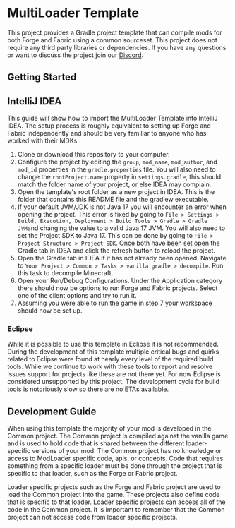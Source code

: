 # MultiLoader Template

This project provides a Gradle project template that can compile mods for both Forge and Fabric using a common sourceset. This project does not require any third party libraries or dependencies. If you have any questions or want to discuss the project join our [Discord](https://discord.myceliummod.network).

## Getting Started

## IntelliJ IDEA
This guide will show how to import the MultiLoader Template into IntelliJ IDEA. The setup process is roughly equivalent to setting up Forge and Fabric independently and should be very familiar to anyone who has worked with their MDKs.

1. Clone or download this repository to your computer.
2. Configure the project by editing the `group`, `mod_name`, `mod_author`, and `mod_id` properties in the `gradle.properties` file. You will also need to change the `rootProject.name`  property in `settings.gradle`, this should match the folder name of your project, or else IDEA may complain.
3. Open the template's root folder as a new project in IDEA. This is the folder that contains this README file and the gradlew executable.
4. If your default JVM/JDK is not Java 17 you will encounter an error when opening the project. This error is fixed by going to `File > Settings > Build, Execution, Deployment > Build Tools > Gradle > Gradle JVM`and changing the value to a valid Java 17 JVM. You will also need to set the Project SDK to Java 17. This can be done by going to `File > Project Structure > Project SDK`. Once both have been set open the Gradle tab in IDEA and click the refresh button to reload the project.
5. Open the Gradle tab in IDEA if it has not already been opened. Navigate to `Your Project > Common > Tasks > vanilla gradle > decompile`. Run this task to decompile Minecraft.
6. Open your Run/Debug Configurations. Under the Application category there should now be options to run Forge and Fabric projects. Select one of the client options and try to run it.
7. Assuming you were able to run the game in step 7 your workspace should now be set up.

### Eclipse
While it is possible to use this template in Eclipse it is not recommended. During the development of this template multiple critical bugs and quirks related to Eclipse were found at nearly every level of the required build tools. While we continue to work with these tools to report and resolve issues support for projects like these are not there yet. For now Eclipse is considered unsupported by this project. The development cycle for build tools is notoriously slow so there are no ETAs available.

## Development Guide
When using this template the majority of your mod is developed in the Common project. The Common project is compiled against the vanilla game and is used to hold code that is shared between the different loader-specific versions of your mod. The Common project has no knowledge or access to ModLoader specific code, apis, or concepts. Code that requires something from a specific loader must be done through the project that is specific to that loader, such as the Forge or Fabric project.

Loader specific projects such as the Forge and Fabric project are used to load the Common project into the game. These projects also define code that is specific to that loader. Loader specific projects can access all of the code in the Common project. It is important to remember that the Common project can not access code from loader specific projects.
